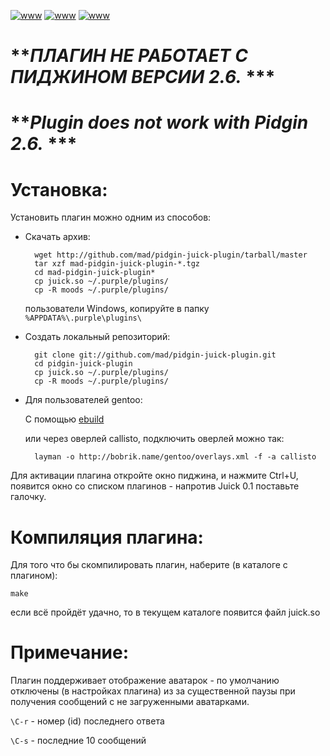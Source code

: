 <meta http-equiv="content-type" content="text/html; charset=utf-8" />

[![www](http://img129.imageshack.us/img129/203/pidginavatar.th.png)](http://img129.imageshack.us/img129/203/pidginavatar.png)
[![www](http://img263.imageshack.us/img263/3552/pidginwin.th.png)](http://img263.imageshack.us/img263/3552/pidginwin.png)
[![www](http://img11.imageshack.us/img11/5388/pidginmood.th.png)](http://img11.imageshack.us/img11/5388/pidginmood.png)


# ***ПЛАГИН НЕ РАБОТАЕТ С ПИДЖИНОМ ВЕРСИИ 2.6.* ***
# ***Plugin does not work with Pidgin 2.6.* ***

# Установка:

Установить плагин можно одним из способов:

- Скачать архив:

        wget http://github.com/mad/pidgin-juick-plugin/tarball/master
        tar xzf mad-pidgin-juick-plugin-*.tgz
        cd mad-pidgin-juick-plugin*
        cp juick.so ~/.purple/plugins/
        cp -R moods ~/.purple/plugins/

    пользователи Windows, копируйте в папку `%APPDATA%\.purple\plugins\`

- Создать локальный репозиторий:

        git clone git://github.com/mad/pidgin-juick-plugin.git
        cd pidgin-juick-plugin
        cp juick.so ~/.purple/plugins/
        cp -R moods ~/.purple/plugins/

- Для пользователей gentoo:

    С помощью [ebuild](http://github.com/bobrik/callisto/blob/4dc73a3b9c435d5233a7b546cf7a94d03f0f04cb/x11-plugins/pidgin-juick-plugin/pidgin-juick-plugin-9999.ebuild)

    или через оверлей callisto, подключить оверлей можно так:

        layman -o http://bobrik.name/gentoo/overlays.xml -f -a callisto

Для активации плагина откройте окно пиджина, и нажмите Ctrl+U, появится окно
со списком плагинов - напротив Juick 0.1 поставьте галочку.

# Компиляция плагина:

Для того что бы скомпилировать плагин, наберите (в каталоге с плагином):

    make

если всё пройдёт удачно, то в текущем каталоге появится файл juick.so

#  Примечание:

Плагин поддерживает отображение аватарок - по умолчанию отключены (в
настройках плагина) из за существенной паузы при получения сообщений с не
загруженными аватарками.

`\C-r` - номер (id) последнего ответа

`\C-s` - последние 10 сообщений

